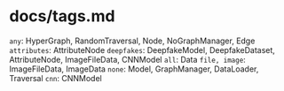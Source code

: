 # docs/tags.md

`any`: HyperGraph, RandomTraversal, Node, NoGraphManager, Edge
`attributes`: AttributeNode
`deepfakes`: DeepfakeModel, DeepfakeDataset, AttributeNode, ImageFileData, CNNModel
`all`: Data
`file, image`: ImageFileData, ImageData
`none`: Model, GraphManager, DataLoader, Traversal
`cnn`: CNNModel
